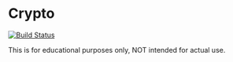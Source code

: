 # Crypto

[![Build Status](https://travis-ci.com/tbidne/crypto.svg?branch=master)](https://travis-ci.com/tbidne/crypto)

This is for educational purposes only, NOT intended for actual use.